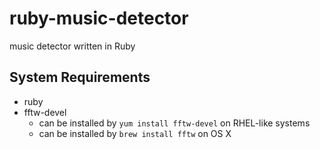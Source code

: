 # ruby-music-detector

music detector written in Ruby

## System Requirements

- ruby
- fftw-devel
  - can be installed by `yum install fftw-devel` on RHEL-like systems
  - can be installed by `brew install fftw` on OS X
